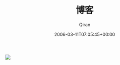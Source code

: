 ﻿---
title: 博客
author: Qiran
type: post
date: 2006-03-11T07:05:45+00:00
url: /zh/sina-blog/
tags:
  - 新浪博客

---
![](/uploads/2019/06/487ac2fdc4aee81651625.jpeg)
